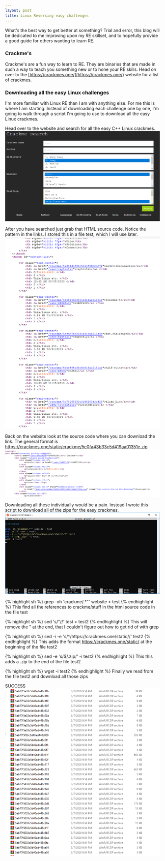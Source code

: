 ```yaml
---
layout: post
title: Linux Reversing easy challenges
---
```


What's the best way to get better at something? Trial and error, this blog will be dedicated to me improving upon my RE skillset, and to hopefully provide a good guide for others wanting to learn RE.

### Crackme's

Crackme's are a fun way to learn to RE. They are binaries that are made in such a way to teach you something new or to hone your RE skills.
Head on over to the [https://crackmes.one/](https://crackmes.one/) website for a list of crackmes.


### Downloading all the easy Linux challenges

I'm more familiar with Linux RE than I am with anything else. For me this is where I am starting. Instead of downloading each challenge one by one, I'm going to walk through a script I'm going to use to download all the easy Linux crackmes.

Head over to the website and search for all the easy C++ Linux crackmes.
![placeholder](/images/crackme1.PNG)

After you have searched just grab that HTML source code. Notice the pattern in the links. I stored this in a file test, which I will use later.
![placeholder](/images/crackme2.PNG)

Back on the website look at the source code where you can download the link. The general format is https://crackmes.one/static/crackme/5e0fa43b33c5d419aa01351e.zip
![placeholder](/images/crackme3.PNG)


Downloading all these individually would be a pain. Instead I wrote this script to download all of the zips for the easy crackmes.
![placeholder](/images/crackme4.PNG)

{% highlight sh %}
grep -oh 'crackme/.*"' website > test
{% endhighlight %}
This find all the references to crackme/stuff in the html source code in the file test

{% highlight sh %}
sed 's/"//' test > test2
{% endhighlight %}
This will remove the " at the end, that I couldn't figure out how to get rid of with grep

{% highlight sh %}
sed -i -e 's/^/https:\/\/crackmes.one\/static\//' test2
{% endhighlight %}
This adds the format https://crackmes.one/static/ at the beginning of the file test2

{% highlight sh %}
sed -e 's/$/.zip/' -i test2
{% endhighlight %}
This this adds a .zip to the end of the file test2

{% highlight sh %}
wget -i test2
{% endhighlight %}
Finally we read from the file test2 and download all those zips

SUCCESS
![placeholder](/images/crackme5.PNG)
